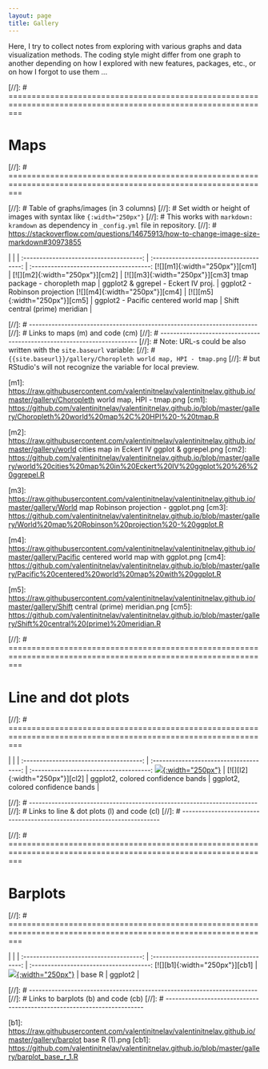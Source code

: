 ```yaml
---
layout: page
title: Gallery
---
```


Here, I try to collect notes from exploring with various graphs and data visualization methods. The coding style might differ from one graph to another depending on how I explored with new features, packages, etc., or on how I forgot to use them ...

[//]: # ===============================================================================================================
# Maps
[//]: # ===============================================================================================================

[//]: # Table of graphs/images (in 3 columns)
[//]: # Set width or height of images with syntax like `{:width="250px"}`
[//]: # This works with `markdown: kramdown` as dependency in `_config.yml` file in repository.
[//]: # https://stackoverflow.com/questions/14675913/how-to-change-image-size-markdown#30973855

|                                       |                                         |
:-------------------------------------: | :-------------------------------------: | :-------------------------------------:
[![][m1]{:width="250px"}][cm1]          | [![][m2]{:width="250px"}][cm2]          | [![][m3]{:width="250px"}][cm3]
tmap package - choropleth map           | ggplot2 & ggrepel - Eckert IV proj.     | ggplot2 - Robinson projection
[![][m4]{:width="250px"}][cm4]          | [![][m5]{:width="250px"}][cm5]          |
ggplot2 - Pacific centered world map    | Shift central (prime) meridian          |


[//]: # -----------------------------------------------------------------------
[//]: # Links to maps (m) and code (cm)
[//]: # -----------------------------------------------------------------------
[//]: # Note: URL-s could be also written with the `site.baseurl` variable: 
[//]: # `{{site.baseurl}}/gallery/Choropleth world map, HPI - tmap.png`
[//]: # but RStudio's will not recognize the variable for local preview.

[m1]: https://raw.githubusercontent.com/valentinitnelav/valentinitnelav.github.io/master/gallery/Choropleth world map, HPI - tmap.png
[cm1]: https://github.com/valentinitnelav/valentinitnelav.github.io/blob/master/gallery/Choropleth%20world%20map%2C%20HPI%20-%20tmap.R

[m2]: https://raw.githubusercontent.com/valentinitnelav/valentinitnelav.github.io/master/gallery/world cities map in Eckert IV ggplot & ggrepel.png
[cm2]: https://github.com/valentinitnelav/valentinitnelav.github.io/blob/master/gallery/world%20cities%20map%20in%20Eckert%20IV%20ggplot%20%26%20ggrepel.R

[m3]: https://raw.githubusercontent.com/valentinitnelav/valentinitnelav.github.io/master/gallery/World map Robinson projection - ggplot.png
[cm3]: https://github.com/valentinitnelav/valentinitnelav.github.io/blob/master/gallery/World%20map%20Robinson%20projection%20-%20ggplot.R

[m4]: https://raw.githubusercontent.com/valentinitnelav/valentinitnelav.github.io/master/gallery/Pacific centered world map with ggplot.png
[cm4]: https://github.com/valentinitnelav/valentinitnelav.github.io/blob/master/gallery/Pacific%20centered%20world%20map%20with%20ggplot.R

[m5]: https://raw.githubusercontent.com/valentinitnelav/valentinitnelav.github.io/master/gallery/Shift central (prime) meridian.png
[cm5]: https://github.com/valentinitnelav/valentinitnelav.github.io/blob/master/gallery/Shift%20central%20(prime)%20meridian.R

[//]: # ===============================================================================================================
# Line and dot plots
[//]: # ===============================================================================================================

|                                       |                                         |
:-------------------------------------: | :-------------------------------------: | :-------------------------------------:
[![][l1]{:width="250px"}][cl1]          | [![][l2]{:width="250px"}][cl2]          |
ggplot2, colored confidence bands       | ggplot2, colored confidence bands       |

[//]: # -----------------------------------------------------------------------
[//]: # Links to line & dot plots (l) and code (cl)
[//]: # -----------------------------------------------------------------------

[l1]: https://raw.githubusercontent.com/valentinitnelav/valentinitnelav.github.io/master/gallery/colored_confidence_bands.png
[cl1]: https://github.com/valentinitnelav/valentinitnelav.github.io/blob/master/gallery/colored_confidence_bands.R

[l1]: https://raw.githubusercontent.com/valentinitnelav/valentinitnelav.github.io/master/gallery/colored_confidence_lines.png
[cl1]: https://github.com/valentinitnelav/valentinitnelav.github.io/blob/master/gallery/colored_confidence_lines.R


[//]: # ===============================================================================================================
# Barplots
[//]: # ===============================================================================================================

|                                       |                                         |
:-------------------------------------: | :-------------------------------------: | :-------------------------------------:
[![][b1]{:width="250px"}][cb1]          | [![][b2]{:width="250px"}][cb2]          |
base R                                  | ggplot2                                 |


[//]: # -----------------------------------------------------------------------
[//]: # Links to barplots (b) and code (cb)
[//]: # -----------------------------------------------------------------------

[b1]: https://raw.githubusercontent.com/valentinitnelav/valentinitnelav.github.io/master/gallery/barplot base R (1).png
[cb1]: https://github.com/valentinitnelav/valentinitnelav.github.io/blob/master/gallery/barplot_base_r_1.R

[b2]: https://raw.githubusercontent.com/valentinitnelav/valentinitnelav.github.io/master/gallery/barplot_ggplot_dodged_1.png
[cb2]: https://github.com/valentinitnelav/valentinitnelav.github.io/blob/master/gallery/barplot_ggplot_dodged_1.R